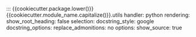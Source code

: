::: {{cookiecutter.package.lower()}}{{cookiecutter.module_name.capitalize()}}.utils
    handler: python
    rendering:
       show_root_heading: false
    selection:
       docstring_style: google
       docstring_options:
           replace_admonitions: no
    options:
      show_source: true

